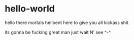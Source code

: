 # hello-world

hello there mortals 
hellbent here to give you all kickass shit

its gonna be fucking great man just wait N' see ^-^
